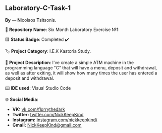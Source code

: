 ## Laboratory-C-Task-1

**By**  —  **N**icolaos **T**sitsonis.

📁 **Repository Name**: Six Month Laboratory Exercise №1

🟨 **Status Badge**: Completed ✔️

🏷️ **Project Category**: I.E.K Kastoria Study.

📝 **Project Description**: I've create a simple ATM machine in the programming language "C" that will have a menu, deposit and withdrawal, as well as after exiting, it will show how many times the user has entered a deposit and withdrawal.

⌨️ **IDE used:** Visual Studio Code

🌐 **Social Media**:

- **VK:** [vk.com/florrythedark](https://vk.com/florrythedark)
- **Twitter:** [twitter.com/NickKeepKind](https://twitter.com/NickKeepKind)
- **Instagram:** [instagram.com/nickkeepkind/](https://www.instagram.com/nickkeepkind/)
- **Gmail:** NickKeepKind@gmail.com
